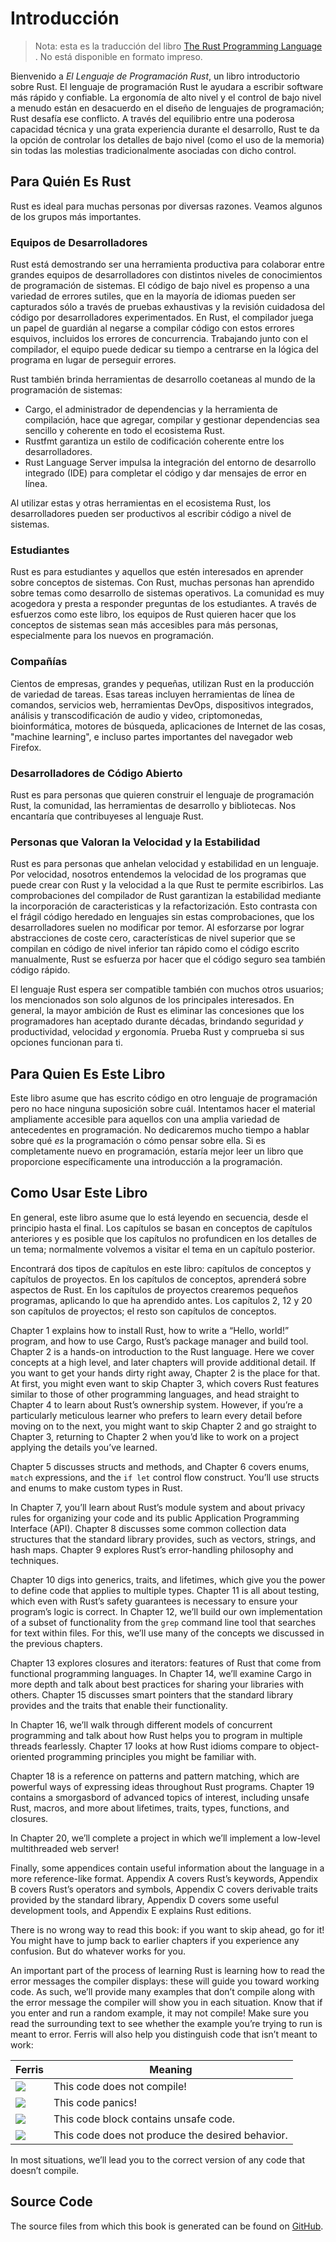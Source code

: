 # Introducción

> Nota: esta es la traducción del libro [The Rust Programming
> Language][nsprust] . No está disponible en formato impreso.

[nsprust]: https://nostarch.com/rust

Bienvenido a *El Lenguaje de Programación Rust*, un libro introductorio sobre Rust.
El lenguaje de programación Rust le ayudara a escribir software más rápido y confiable.
La ergonomía de alto nivel y el control de bajo nivel a menudo están en desacuerdo en el 
diseño de lenguajes de programación; Rust desafía ese conflicto. A través del equilibrio 
entre una poderosa capacidad técnica y una grata experiencia durante el desarrollo, Rust 
te da la opción de controlar los detalles de bajo nivel (como el uso de la memoria) sin 
todas las molestias tradicionalmente asociadas con dicho control.

## Para Quién Es Rust

Rust es ideal para muchas personas por diversas razones. Veamos algunos de los 
grupos más importantes.

### Equipos de Desarrolladores

Rust está demostrando ser una herramienta productiva para colaborar entre grandes equipos de
desarrolladores con distintos niveles de conocimientos de programación de sistemas. El código 
de bajo nivel es propenso a una variedad de errores sutiles, que en la mayoría de idiomas pueden ser
capturados sólo a través de pruebas exhaustivas y la revisión cuidadosa del código por 
desarrolladores experimentados. En Rust, el compilador juega un papel de guardián al negarse a
compilar código con estos errores esquivos, incluidos los errores de concurrencia. Trabajando
junto con el compilador, el equipo puede dedicar su tiempo a centrarse en la lógica del programa
en lugar de perseguir errores.

Rust también brinda herramientas de desarrollo coetaneas al mundo de la programación de sistemas:

* Cargo, el administrador de dependencias y la herramienta de compilación, hace que agregar,
  compilar y gestionar dependencias sea sencillo y coherente en todo el ecosistema Rust.
* Rustfmt garantiza un estilo de codificación coherente entre los desarrolladores.
* Rust Language Server impulsa la integración del entorno de desarrollo integrado (IDE) para 
  completar el código y dar mensajes de error en línea.

Al utilizar estas y otras herramientas en el ecosistema Rust, los desarrolladores pueden ser
productivos al escribir código a nivel de sistemas.

### Estudiantes

Rust es para estudiantes y aquellos que estén interesados en aprender sobre conceptos de sistemas.
Con Rust, muchas personas han aprendido sobre temas como desarrollo de sistemas operativos. La comunidad 
es muy acogedora y presta a responder preguntas de los estudiantes. A través de esfuerzos como este libro, 
los equipos de Rust quieren hacer que los conceptos de sistemas sean más accesibles para más personas, 
especialmente para los nuevos en programación.

### Compañías

Cientos de empresas, grandes y pequeñas, utilizan Rust en la producción de variedad de tareas. 
Esas tareas incluyen herramientas de línea de comandos, servicios web, herramientas DevOps,
dispositivos integrados, análisis y transcodificación de audio y video, criptomonedas,
bioinformática, motores de búsqueda, aplicaciones de Internet de las cosas, "machine learning", 
e incluso partes importantes del navegador web Firefox.

### Desarrolladores de Código Abierto

Rust es para personas que quieren construir el lenguaje de programación Rust, la comunidad,
las herramientas de desarrollo y bibliotecas. Nos encantaría que contribuyeses al lenguaje Rust.

### Personas que Valoran la Velocidad y la Estabilidad

Rust es para personas que anhelan velocidad y estabilidad en un lenguaje. Por velocidad, nosotros
entendemos la velocidad de los programas que puede crear con Rust y la velocidad a la que Rust 
te permite escribirlos. Las comprobaciones del compilador de Rust garantizan la estabilidad
mediante la incorporación de caracteristicas y la refactorización. Esto contrasta con el frágil
código heredado en lenguajes sin estas comprobaciones, que los desarrolladores suelen no modificar 
por temor. Al esforzarse por lograr abstracciones de coste cero, características de nivel superior 
que se compilan en código de nivel inferior tan rápido como el código escrito manualmente, Rust 
se esfuerza por hacer que el código seguro sea también código rápido.

El lenguaje Rust espera ser compatible también con muchos otros usuarios; los mencionados son solo 
algunos de los principales interesados. En general, la mayor ambición de Rust es eliminar las 
concesiones que los programadores han aceptado durante décadas, brindando seguridad *y* productividad, 
velocidad *y* ergonomía. Prueba Rust y comprueba si sus opciones funcionan para ti.

## Para Quien Es Este Libro

Este libro asume que has escrito código en otro lenguaje de programación pero no hace ninguna 
suposición sobre cuál. Intentamos hacer el material ampliamente accesible para aquellos con una amplia 
variedad de antecedentes en programación. No dedicaremos mucho tiempo a hablar sobre qué *es* la 
programación o cómo pensar sobre ella. Si es completamente nuevo en programación, estaría mejor leer 
un libro que proporcione específicamente una introducción a la programación.

## Como Usar Este Libro

En general, este libro asume que lo está leyendo en secuencia, desde el principio hasta el final. 
Los capítulos se basan en conceptos de capítulos anteriores y es posible que los capítulos no profundicen 
en los detalles de un tema; normalmente volvemos a visitar el tema en un capítulo posterior.

Encontrará dos tipos de capítulos en este libro: capítulos de conceptos y capítulos de proyectos. En 
los capítulos de conceptos, aprenderá sobre aspectos de Rust. En los capítulos de proyectos crearemos pequeños 
programas, aplicando lo que ha aprendido antes. Los capítulos 2, 12 y 20 son capítulos de proyectos; el resto 
son capítulos de conceptos.

Chapter 1 explains how to install Rust, how to write a “Hello, world!” program,
and how to use Cargo, Rust’s package manager and build tool. Chapter 2 is a
hands-on introduction to the Rust language. Here we cover concepts at a high
level, and later chapters will provide additional detail. If you want to get
your hands dirty right away, Chapter 2 is the place for that. At first, you
might even want to skip Chapter 3, which covers Rust features similar to those
of other programming languages, and head straight to Chapter 4 to learn about
Rust’s ownership system. However, if you’re a particularly meticulous learner
who prefers to learn every detail before moving on to the next, you might want
to skip Chapter 2 and go straight to Chapter 3, returning to Chapter 2 when
you’d like to work on a project applying the details you’ve learned.

Chapter 5 discusses structs and methods, and Chapter 6 covers enums, `match`
expressions, and the `if let` control flow construct. You’ll use structs and
enums to make custom types in Rust.

In Chapter 7, you’ll learn about Rust’s module system and about privacy rules
for organizing your code and its public Application Programming Interface
(API). Chapter 8 discusses some common collection data structures that the
standard library provides, such as vectors, strings, and hash maps. Chapter 9
explores Rust’s error-handling philosophy and techniques.

Chapter 10 digs into generics, traits, and lifetimes, which give you the power
to define code that applies to multiple types. Chapter 11 is all about testing,
which even with Rust’s safety guarantees is necessary to ensure your program’s
logic is correct. In Chapter 12, we’ll build our own implementation of a subset
of functionality from the `grep` command line tool that searches for text
within files. For this, we’ll use many of the concepts we discussed in the
previous chapters.

Chapter 13 explores closures and iterators: features of Rust that come from
functional programming languages. In Chapter 14, we’ll examine Cargo in more
depth and talk about best practices for sharing your libraries with others.
Chapter 15 discusses smart pointers that the standard library provides and the
traits that enable their functionality.

In Chapter 16, we’ll walk through different models of concurrent programming
and talk about how Rust helps you to program in multiple threads fearlessly.
Chapter 17 looks at how Rust idioms compare to object-oriented programming
principles you might be familiar with.

Chapter 18 is a reference on patterns and pattern matching, which are powerful
ways of expressing ideas throughout Rust programs. Chapter 19 contains a
smorgasbord of advanced topics of interest, including unsafe Rust, macros, and
more about lifetimes, traits, types, functions, and closures.

In Chapter 20, we’ll complete a project in which we’ll implement a low-level
multithreaded web server!

Finally, some appendices contain useful information about the language in a
more reference-like format. Appendix A covers Rust’s keywords, Appendix B
covers Rust’s operators and symbols, Appendix C covers derivable traits
provided by the standard library, Appendix D covers some useful development
tools, and Appendix E explains Rust editions.

There is no wrong way to read this book: if you want to skip ahead, go for it!
You might have to jump back to earlier chapters if you experience any
confusion. But do whatever works for you.

<span id="ferris"></span>

An important part of the process of learning Rust is learning how to read the
error messages the compiler displays: these will guide you toward working code.
As such, we’ll provide many examples that don’t compile along with the error
message the compiler will show you in each situation. Know that if you enter
and run a random example, it may not compile! Make sure you read the
surrounding text to see whether the example you’re trying to run is meant to
error. Ferris will also help you distinguish code that isn’t meant to work:

| Ferris                                                                 | Meaning                                          |
|------------------------------------------------------------------------|--------------------------------------------------|
| <img src="img/ferris/does_not_compile.svg" class="ferris-explain"/>    | This code does not compile!                      |
| <img src="img/ferris/panics.svg" class="ferris-explain"/>              | This code panics!                                |
| <img src="img/ferris/unsafe.svg" class="ferris-explain"/>              | This code block contains unsafe code.            |
| <img src="img/ferris/not_desired_behavior.svg" class="ferris-explain"/>| This code does not produce the desired behavior. |

In most situations, we’ll lead you to the correct version of any code that
doesn’t compile.

## Source Code

The source files from which this book is generated can be found on
[GitHub][book].

[book]: https://github.com/rust-lang/book/tree/master/src
